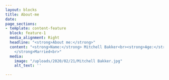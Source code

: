 ```yaml
---
layout: blocks
title: About-me
date: 
page_sections:
- template: content-feature
  block: feature-1
  media_alignment: Right
  headline: "<strong>About me:</strong>"
  content: "<strong>Name:</strong> Mitchell Bakker<br><strong>Age:</strong> 32<br><strong>Status:
    </strong>Married<br>"
  media:
    image: "/uploads/2020/02/21/Mitchell Bakker.jpg"
    alt_text: ''

---
```

